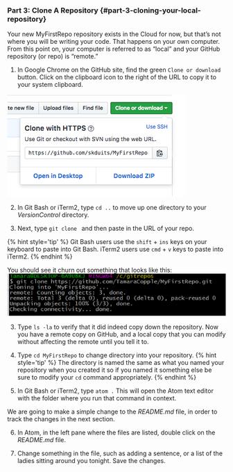 ### Part 3: Clone A Repository {#part-3-cloning-your-local-repository}

Your new MyFirstRepo repository exists in the Cloud for now, but that’s not where you will be writing your code. That happens on your own computer. From this point on, your computer is referred to as “local” and your GitHub repository (or repo) is “remote.”

1.  In Google Chrome on the GitHub site, find the green `Clone or download` button. Click on the clipboard icon to the right of the URL to copy it to your system clipboard.

  ![](/images/GHClone.png)

2.  In Git Bash or iTerm2, type `cd ..` to move up one directory to your _VersionControl_ directory.

3. Next, type `git clone ` and then paste in the URL of your repo. 

  {% hint style='tip' %}
  Git Bash users use the `shift` + `ins` keys on your keyboard to paste into Git Bash.  iTerm2 users use `cmd` + `v` keys to paste into iTerm2.
  {% endhint %}

  You should see it churn out something that looks like this:
![](../assets/image03.png)

3.  Type `ls -la` to verify that it did indeed copy down the repository. Now you have a remote copy on GitHub, and a local copy that you can modify without affecting the remote until you tell it to.

4.  Type `cd MyFirstRepo` to change directory into your repository. 
  {% hint style='tip' %}
  The directory is named the same as what you named your repository when you created it so if you named it something else be sure to modify your `cd` command appropriately.
  {% endhint %}

5. In Git Bash or iTerm2, type `atom .`  This will open the Atom text editor with the folder where you run that command in context.

  We are going to make a simple change to the _README.md_ file, in order to track the changes in the next section.

6. In Atom, in the left pane where the files are listed, double click on the _README.md_ file.

7. Change something in the file, such as adding a sentence, or a list of the ladies sitting around you tonight. Save the changes.
